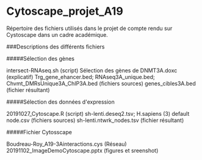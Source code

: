 # Cytoscape_projet_A19
Répertoire des fichiers utilisés dans le projet de compte rendu sur Cystoscape dans un cadre académique. 

###Descriptions des différents fichiers

#####Sélection des gènes 

intersect-RNAseq.sh (script)
Sélection des gènes de DNMT3A.doxc (explicatif)
Trg_gene_ehancer.bed; RNAseq3A_unique.bed; Chvmt_DMRsUnique3A_ChIP3A.bed (fichiers sources)
genes_cibles3A.bed (fichier résultant)

#####Sélection des données d'expression

20191027_Cytoscape.R (script)
sh-lenti.deseq2.tsv; H.sapiens (3) default node.csv (fichiers sources)
sh-lenti.ntwrk_nodes.tsv (fichier résultant)

#####Fichier Cytosscape 

Boudreau-Roy_A19-3Ainteractions.cys (Réseau)
20191102_ImageDemoCytoscape.pptx (figures et sreenshot)

